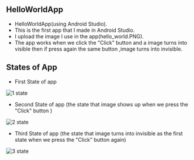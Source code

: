 ## HelloWorldApp
* HelloWorldApp(using Android Studio).
* This is the first app that I made in Android Studio.
* I upload the image I use in the app(hello_world.PNG).
* The app works when we click the "Click" button and a image turns into visible then if press again the same button ,image turns into invisible.
## States of App
* First State of app

![1 state](https://user-images.githubusercontent.com/77547891/141330458-3b8acf4c-bc58-4611-93b2-cbb872d2d7c4.PNG)

* Second State of app (the state that image shows up when we press the "Click" button )

![2 state](https://user-images.githubusercontent.com/77547891/141330461-aaaa31bf-3905-4922-ada1-5aebe5059a17.PNG)

* Third State of app (the state that image turns into invisible as the first state when we press the "Click" button again)

![3 state](https://user-images.githubusercontent.com/77547891/141330449-aa6ceeda-73e8-4982-801f-04a6190a1cce.PNG)
